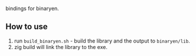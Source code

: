 bindings for binaryen.

## How to use

1. run `build_binaryen.sh` - build the library and the output to `binaryen/lib`.
2. zig build will link the library to the exe.
